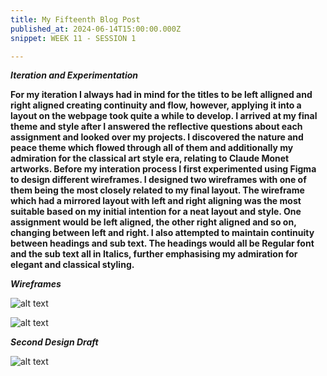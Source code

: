 ```yaml
---
title: My Fifteenth Blog Post
published_at: 2024-06-14T15:00:00.000Z
snippet: WEEK 11 - SESSION 1

---
```


_**Iteration and Experimentation**_

**For my iteration I always had in mind for the titles to be left alligned and right aligned creating continuity and flow, however, applying it into a layout on the webpage took quite a while to develop. I arrived at my final theme and style after I answered the reflective questions about each assignment and looked over my projects. I discovered the nature and peace theme which flowed through all of them and additionally my admiration for the classical art style era, relating to Claude Monet artworks. Before my interation process I first experimented using Figma to design different wireframes. I designed two wireframes with one of them being the most closely related to my final layout. The wireframe which had a mirrored layout with left and right aligning was the most suitable based on my initial intention for a neat layout and style. One assignment would be left aligned, the other right aligned and so on, changing between left and right. I also attempted to maintain continuity between headings and sub text. The headings would all be Regular font and the sub text all in Italics, further emphasising my admiration for elegant and classical styling.**

_**Wireframes**_

![alt text](/images/wireframes12.png)

![alt text](/images/wireframes34.png)

_**Second Design Draft**_

![alt text](/images/secondwebdraft.png)




 <!-- Continue generating wireframes for your planned webpage. You can use a tool such as wireframe.ccLinks to an external site., software like Figma or Illustrator, or you can use pencil/pen and paper. Some additional tips for effective wireframing can be found hereLinks to an external site.. 

2. Post these iterations to your blog, and sort through them to arrive at your final wireframe design.

3. Discuss how you arrived at this decision through iteration and experimentation.  -->


<!-- # This is h1

## This is h2

_underline_

**bold** -->
